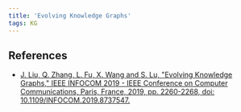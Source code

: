 ```yaml
---
title: 'Evolving Knowledge Graphs'
tags: KG
---
```


## References
- [J. Liu, Q. Zhang, L. Fu, X. Wang and S. Lu, "Evolving Knowledge Graphs," IEEE INFOCOM 2019 - IEEE Conference on Computer Communications, Paris, France, 2019, pp. 2260-2268, doi: 10.1109/INFOCOM.2019.8737547.](https://www.cs.sjtu.edu.cn/~fu-ly/paper/EvolvingKG.pdf)